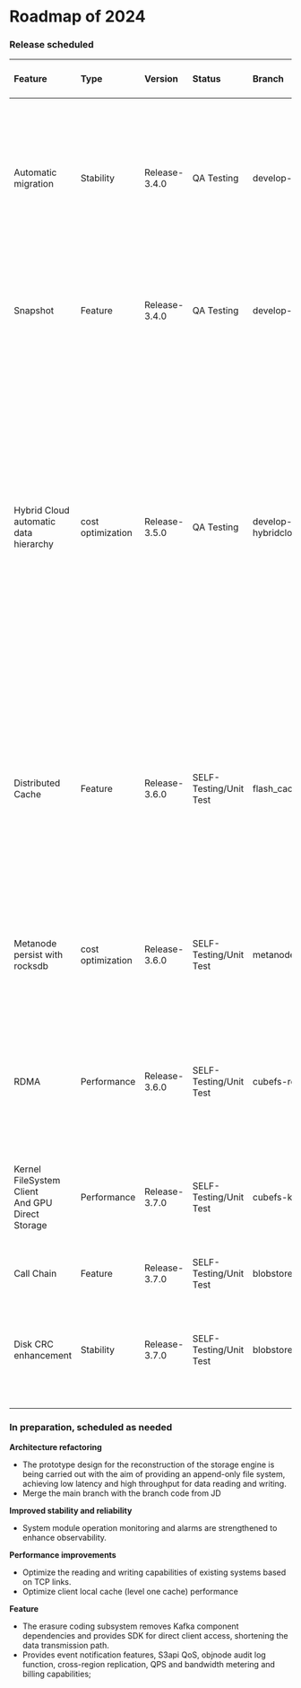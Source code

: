 # Roadmap of 2024

### Release scheduled
|Feature|Type|Version|Status|Branch|Scheduled Release Date|Details|
|:----|:----|:----|:----|:----|:----|:----------------|
|Automatic migration|Stability|Release-3.4.0|QA Testing|develop-v3.4.0|JUNE|Automatic disk migration reduces the atomicity problem of metadata information during the migration process and improves the level of operational automation.|
|Snapshot|Feature|Release-3.4.0|QA Testing|develop-v3.4.0|JUNE|Provides an experimental version of the volume snapshot feature, supporting second-level snapshots|
|Hybrid Cloud automatic<br>data hierarchy<br>|cost<br>optimization<br>|Release-3.5.0|QA Testing|develop-hybridcloudlifecycle|JULY|Hybrid cloud projects support a unified namespace, provide the ability to use multiple storage systems in a mixed manner, and provide external S3 and HDFS capabilities. Support life cycle driven data flow between different media, storage types, and on and off the cloud, reducing costs and increasing efficiency. The first issue will be released soon.|
|Distributed Cache|Feature|Release-3.6.0|SELF-Testing/Unit<br>Test|flash_cache|AUG|Further optimize the distributed multi-level cache architecture to support cross-computer room and cross-cloud read and write acceleration capabilities to support AI training acceleration needs.|
|Metanode<br>persist with rocksdb|cost<br>optimization<br>|Release-3.6.0|SELF-Testing/Unit<br>Test|metanode_rocksdb_dev|AUG|The cost of massive metadata is relatively high and can satisfy most scenarios.It is possible to reduce metadata storage costs by over 70%.|
|RDMA|Performance|Release-3.6.0|SELF-Testing/Unit<br>Test|cubefs-rdma|AUG|Writing acceleration, making full use of hardware capabilities.It is possible to increase read and write throughput by over 30%.|
|Kernel FileSystem Client<br>And GPU Direct Storage|Performance|Release-3.7.0|SELF-Testing/Unit<br>Test<br>|cubefs-kernel-rdma|OCT|Provides a kernel client and supports GDS (GPU Direct Storage) and RDMA technology to reduce IO latency and CPU overhead.|
|Call Chain|Feature|Release-3.7.0|SELF-Testing/Unit<br>Test|blobstore-tracelog|OCT|Improve issue tracking capability|
|Disk CRC enhancement|Stability|Release-3.7.0|SELF-Testing/Unit<br>Test|blobstore-tracelog|OCT|Disk CRC enhancement to improve CRC checking capabilities such as master-slave synchronization and random writing.|


### In preparation, scheduled as needed

**Architecture refactoring**

- The prototype design for the reconstruction of the storage engine is being carried out with the aim of providing an append-only file system, achieving low latency and high throughput for data reading and writing.
- Merge the main branch with the branch code from JD

**Improved stability and reliability**

- System module operation monitoring and alarms are strengthened to enhance observability.

**Performance improvements**

- Optimize the reading and writing capabilities of existing systems based on TCP links.
- Optimize client local cache (level one cache) performance

**Feature**
- The erasure coding subsystem removes Kafka component dependencies and provides SDK for direct client access, shortening the data transmission path.
- Provides event notification features, S3api QoS, objnode audit log function, cross-region replication, QPS and bandwidth metering and billing capabilities;


